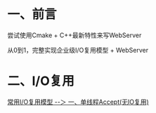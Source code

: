 # 一、前言

尝试使用Cmake + C++最新特性来写WebServer

从0到1，完整实现企业级I/O复用模型 + WebServer

# 二、I/O复用

[常用I/O复用模型 --＞ 一、单线程Accept(无IO复用)](https://blog.csdn.net/Ten_years_star/article/details/140395553)
